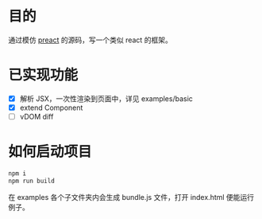 # 目的
通过模仿 [preact](https://github.com/developit/preact) 的源码，写一个类似 react 的框架。

# 已实现功能
- [x] 解析 JSX，一次性渲染到页面中，详见 examples/basic
- [x] extend Component
- [ ] vDOM diff

# 如何启动项目
```sh
npm i
npm run build
```
在 examples 各个子文件夹内会生成 bundle.js 文件，打开 index.html 便能运行例子。

